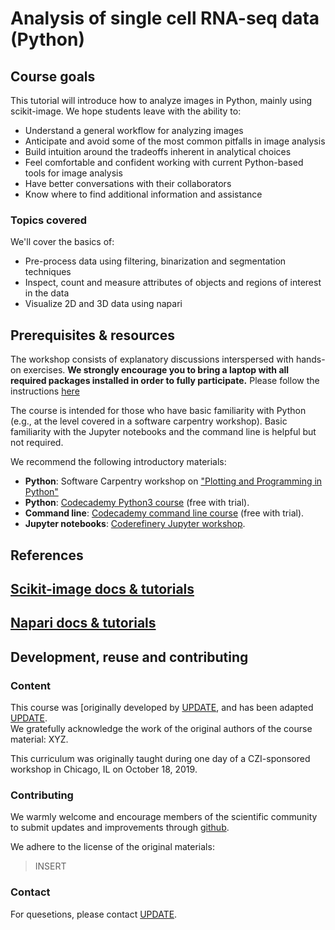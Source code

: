 # Analysis of single cell RNA-seq data (Python)

## Course goals

This tutorial will introduce how to analyze images in Python, mainly using scikit-image. We hope students leave with the ability to:

- Understand a general workflow for analyzing images
- Anticipate and avoid some of the most common pitfalls in image analysis
- Build intuition around the tradeoffs inherent in analytical choices
- Feel comfortable and confident working with current Python-based tools for image analysis
- Have better conversations with their collaborators
- Know where to find additional information and assistance

### Topics covered

We'll cover the basics of:

- Pre-process data using filtering, binarization and segmentation techniques
- Inspect, count and measure attributes of objects and regions of interest in the data
- Visualize 2D and 3D data using napari

## Prerequisites & resources

The workshop consists of explanatory discussions interspersed with hands-on exercises. **We strongly encourage you to bring a laptop with all required packages installed in order to fully participate.** Please follow the instructions [here](setup.md)

The course is intended for those who have basic familiarity with Python (e.g., at the level covered in a software carpentry workshop). Basic familiarity with the Jupyter notebooks and the command line is helpful but not required.

We recommend the following introductory materials:

- **Python**: Software Carpentry workshop on ["Plotting and Programming in Python"](http://swcarpentry.github.io/python-novice-gapminder/)
- **Python**: [Codecademy Python3 course](https://www.codecademy.com/learn/learn-python-3) (free with trial).
- **Command line**: [Codecademy command line course](https://www.codecademy.com/learn/learn-the-command-line) (free with trial).
- **Jupyter notebooks**: [Coderefinery Jupyter workshop](https://coderefinery.github.io/jupyter/).

## References

## [Scikit-image docs & tutorials](https://scikit-image.org/docs/stable/user_guide.html)

## [Napari docs & tutorials](https://napari.github.io/napari-tutorials/)

## Development, reuse and contributing

### Content

This course was [originally developed by [UPDATE](), and has been adapted [UPDATE]().  
We gratefully acknowledge the work of the original authors of the course material: XYZ.

This curriculum was originally taught during one day of a CZI-sponsored workshop in Chicago, IL on October 18, 2019.

### Contributing

We warmly welcome and encourage members of the scientific community to submit updates and improvements through [github](https://github.com/chanzuckerberg/image-analysis-course).

We adhere to the license of the original materials:

> INSERT

### Contact

For quesetions, please contact [UPDATE]().
